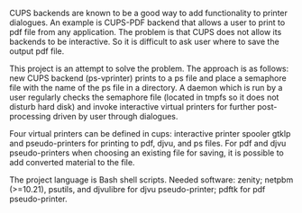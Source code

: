 CUPS backends are known to be a good way to add functionality to printer dialogues. An example is CUPS-PDF backend that allows a user to print to pdf file from any application. The problem is that CUPS does not allow its backends to be interactive. So it is difficult to ask user where to save the output pdf file.

This project is an attempt to solve the problem. The approach is as follows: new CUPS backend (ps-vprinter) prints to a ps file and place a semaphore file with the name of the ps file in a directory. A daemon which is run by a user regularly checks the semaphore file (located in tmpfs so it does not disturb hard disk) and invoke interactive virtual printers for further post-processing driven by user through dialogues.

Four virtual printers can be defined in cups: interactive printer spooler gtklp and pseudo-printers for printing to pdf, djvu, and ps files. For pdf and djvu pseudo-printers when choosing an existing file for saving, it is possible to add converted material to the file.

The project language is Bash shell scripts. Needed software: zenity; netpbm (>=10.21), psutils, and djvulibre for djvu pseudo-printer; pdftk for pdf pseudo-printer.